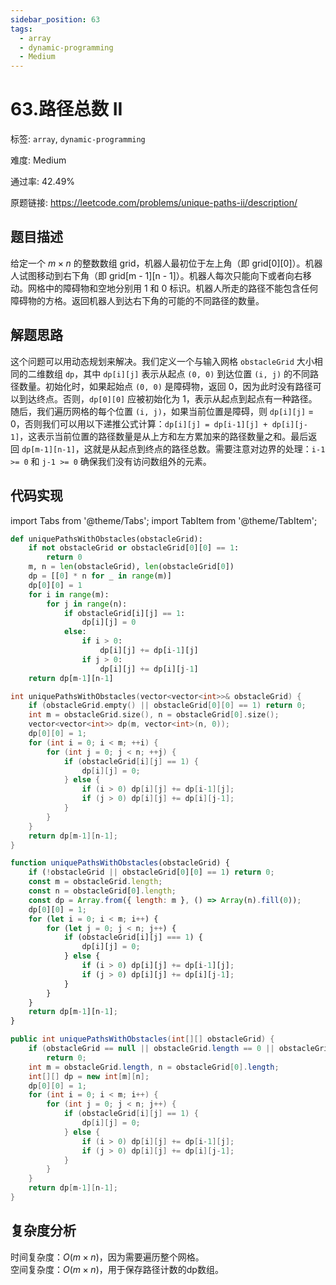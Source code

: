 ```yaml
---
sidebar_position: 63
tags:
  - array
  - dynamic-programming
  - Medium
---
```


# 63.路径总数 II

标签: `array`, `dynamic-programming`

难度: Medium

通过率: 42.49%

原题链接: https://leetcode.com/problems/unique-paths-ii/description/

## 题目描述
给定一个 $m \times n$ 的整数数组 grid，机器人最初位于左上角（即 grid[0][0]）。机器人试图移动到右下角（即 grid[m - 1][n - 1]）。机器人每次只能向下或者向右移动。网格中的障碍物和空地分别用 1 和 0 标识。机器人所走的路径不能包含任何障碍物的方格。返回机器人到达右下角的可能的不同路径的数量。

## 解题思路
这个问题可以用动态规划来解决。我们定义一个与输入网格 `obstacleGrid` 大小相同的二维数组 `dp`，其中 `dp[i][j]` 表示从起点 `(0, 0)` 到达位置 `(i, j)` 的不同路径数量。初始化时，如果起始点 `(0, 0)` 是障碍物，返回 0，因为此时没有路径可以到达终点。否则，`dp[0][0]` 应被初始化为 1，表示从起点到起点有一种路径。随后，我们遍历网格的每个位置 `(i, j)`，如果当前位置是障碍，则 `dp[i][j]` = 0，否则我们可以用以下递推公式计算：`dp[i][j] = dp[i-1][j] + dp[i][j-1]`，这表示当前位置的路径数量是从上方和左方累加来的路径数量之和。最后返回 `dp[m-1][n-1]`，这就是从起点到终点的路径总数。需要注意对边界的处理：`i-1 >= 0` 和 `j-1 >= 0` 确保我们没有访问数组外的元素。

## 代码实现
import Tabs from '@theme/Tabs';
import TabItem from '@theme/TabItem';

<Tabs>
<TabItem value="python" label="Python">

```python
def uniquePathsWithObstacles(obstacleGrid):
    if not obstacleGrid or obstacleGrid[0][0] == 1:
        return 0
    m, n = len(obstacleGrid), len(obstacleGrid[0])
    dp = [[0] * n for _ in range(m)]
    dp[0][0] = 1
    for i in range(m):
        for j in range(n):
            if obstacleGrid[i][j] == 1:
                dp[i][j] = 0
            else:
                if i > 0:
                    dp[i][j] += dp[i-1][j]
                if j > 0:
                    dp[i][j] += dp[i][j-1]
    return dp[m-1][n-1]
```

</TabItem>
<TabItem value="cpp" label="C++">

```cpp
int uniquePathsWithObstacles(vector<vector<int>>& obstacleGrid) {
    if (obstacleGrid.empty() || obstacleGrid[0][0] == 1) return 0;
    int m = obstacleGrid.size(), n = obstacleGrid[0].size();
    vector<vector<int>> dp(m, vector<int>(n, 0));
    dp[0][0] = 1;
    for (int i = 0; i < m; ++i) {
        for (int j = 0; j < n; ++j) {
            if (obstacleGrid[i][j] == 1) {
                dp[i][j] = 0;
            } else {
                if (i > 0) dp[i][j] += dp[i-1][j];
                if (j > 0) dp[i][j] += dp[i][j-1];
            }
        }
    }
    return dp[m-1][n-1];
}
```

</TabItem>
<TabItem value="javascript" label="JavaScript">

```javascript
function uniquePathsWithObstacles(obstacleGrid) {
    if (!obstacleGrid || obstacleGrid[0][0] == 1) return 0;
    const m = obstacleGrid.length;
    const n = obstacleGrid[0].length;
    const dp = Array.from({ length: m }, () => Array(n).fill(0));
    dp[0][0] = 1;
    for (let i = 0; i < m; i++) {
        for (let j = 0; j < n; j++) {
            if (obstacleGrid[i][j] === 1) {
                dp[i][j] = 0;
            } else {
                if (i > 0) dp[i][j] += dp[i-1][j];
                if (j > 0) dp[i][j] += dp[i][j-1];
            }
        }
    }
    return dp[m-1][n-1];
}
```

</TabItem>
<TabItem value="java" label="Java">

```java
public int uniquePathsWithObstacles(int[][] obstacleGrid) {
    if (obstacleGrid == null || obstacleGrid.length == 0 || obstacleGrid[0][0] == 1) 
        return 0;
    int m = obstacleGrid.length, n = obstacleGrid[0].length;
    int[][] dp = new int[m][n];
    dp[0][0] = 1;
    for (int i = 0; i < m; i++) {
        for (int j = 0; j < n; j++) {
            if (obstacleGrid[i][j] == 1) {
                dp[i][j] = 0;
            } else {
                if (i > 0) dp[i][j] += dp[i-1][j];
                if (j > 0) dp[i][j] += dp[i][j-1];
            }
        }
    }
    return dp[m-1][n-1];
}
```

</TabItem>
</Tabs>

## 复杂度分析
时间复杂度：$O(m \times n)$，因为需要遍历整个网格。  
空间复杂度：$O(m \times n)$，用于保存路径计数的dp数组。
